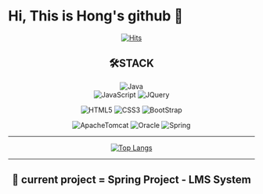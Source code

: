 # Hi, This is Hong's github 👋

<!--
**Hongs14/Hongs14** is a ✨ _special_ ✨ repository because its `README.md` (this file) appears on your GitHub profile.

Here are some ideas to get you started:

- 🔭 I’m currently working on ...
- 🌱 I’m currently learning ...
- 👯 I’m looking to collaborate on ...
- 🤔 I’m looking for help with ...
- 💬 Ask me about ...
- 📫 How to reach me: ...
- 😄 Pronouns: ...
- ⚡ Fun fact: ...
-->
<div align="center">
  
[![Hits](https://hits.seeyoufarm.com/api/count/incr/badge.svg?url=https%3A%2F%2Fgithub.com%2FHongs14&count_bg=%23D636DB&title_bg=%234E4251&icon=ghostery.svg&icon_color=%23FDFDFD&title=hits&edge_flat=false)](https://hits.seeyoufarm.com)
 
##  🛠STACK
  
![Java](https://img.shields.io/badge/Java-007396.svg?&style=flat&logo=Java&logoColor=white)  
![JavaScript](https://img.shields.io/badge/JavaScript-F7DF1E.svg?&style=flat&logo=JavaScript&logoColor=white)
![JQuery](https://img.shields.io/badge/JQuery-0769AD.svg?&style=flat&logo=jQuery&logoColor=white)
  
![HTML5](https://img.shields.io/badge/HTML5-E34F26.svg?&style=flat&logo=HTML5&logoColor=white)
![CSS3](https://img.shields.io/badge/CSS3-1572B6.svg?&style=flat&logo=CSS3&logoColor=white)
![BootStrap](https://img.shields.io/badge/Bootstrap4-7952B3.svg?&style=flat&logo=Bootstrap&logoColor=white)
  
![ApacheTomcat](https://img.shields.io/badge/ApacheTomcat-F8DC75.svg?&style=flat&logo=ApacheTomcat&logoColor=white)
![Oracle](https://img.shields.io/badge/Oracle-F80000.svg?&style=flat&logo=Oracle&logoColor=white)
![Spring](https://img.shields.io/badge/Spring-6DB33F.svg?&style=flate&logo=Spring&logoColor=white)

<hr>

[![Top Langs](https://github-readme-stats.vercel.app/api/top-langs/?username=anuraghazra)](https://github.com/anuraghazra/github-readme-stats)

<hr>

## 💾 current project =  **Spring Project - LMS System**

</div>

